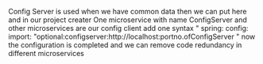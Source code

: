 Config Server is used when we have common data then we can put here and in our project creater One microservice with name ConfigServer and other microservices are our config client add one syntax
"
  spring:
    config:
      import: "optional:configserver:http://localhost:portno.ofConfigServer
"
now the configuration is completed and we can remove code redundancy in different microservices
